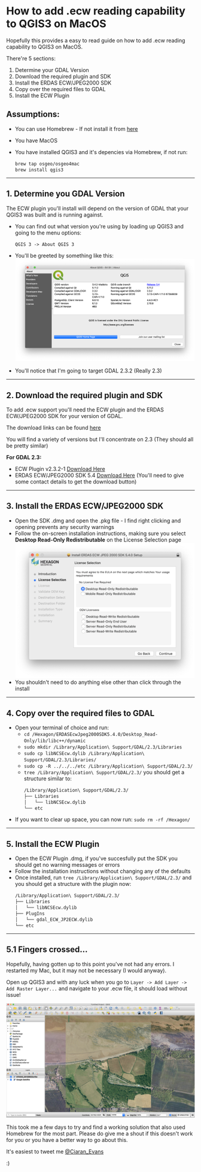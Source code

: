 # How to add .ecw reading capability to QGIS3 on MacOS

Hopefully this provides a easy to read guide on how to add .ecw reading capability to QGIS3 on MacOS. 

There're 5 sections:
1. Determine your GDAL Version
2. Download the required plugin and SDK
3. Install the ERDAS ECW/JPEG2000 SDK
4. Copy over the required files to GDAL
5. Install the ECW Plugin

## Assumptions:
* You can use Homebrew - If not install it from [here](https://brew.sh)
* You have MacOS
* You have installed QGIS3 and it's depencies via Homebrew, if not run:

    ```
    brew tap osgeo/osgeo4mac
    brew install qgis3
    ```
 --- 
## 1. Determine you GDAL Version

The ECW plugin you'll install will depend on the version of GDAL that your QGIS3 was built and is running against.

* You can find out what version you're using by loading up QGIS3 and going to the menu options:

    ```
    QGIS 3 -> About QGIS 3
    ```
* You'll be greeted by something like this:
![QGIS About Page](images/qgis_about.png)
* You'll notice that I'm going to target GDAL 2.3.2 (Really 2.3)
---
## 2. Download the required plugin and SDK

To add .ecw support you'll need the ECW plugin and the ERDAS ECW/JPEG2000 SDK for your version of GDAL.

The download links can be found [here](http://www.kyngchaos.com/software/frameworks/)

You will find a variety of versions but I'll concentrate on 2.3 (They should all be pretty similar)

**For GDAL 2.3:**

* ECW Plugin v2.3.2-1 [Download Here](http://www.kyngchaos.com/files/software/frameworks/GDAL-ECW_Plugin-2.3.2-1.dmg)
* ERDAS ECW/JPEG2000 SDK 5.4 [Download Here](https://download.hexagongeospatial.com/downloads/ecw/erdas-ecw-jp2-sdk-v5-4-macosx) (You'll need to give some contact details to get the download button)
---
## 3. Install the ERDAS ECW/JPEG2000 SDK

* Open the SDK .dmg and open the .pkg file - I find right clicking and opening prevents any security warnings
* Follow the on-screen installation instructions, making sure you select **Desktop Read-Only Redistributable** on the License Selection page
![License Selection Page](images/license_selection.png)
* You shouldn't need to do anything else other than click through the install
---
## 4. Copy over the required files to GDAL

* Open your terminal of choice and run:
    * `cd /Hexagon/ERDASEcwJpeg2000SDK5.4.0/Desktop_Read-Only/lib/libc++/dynamic`
    * `sudo mkdir /Library/Application\ Support/GDAL/2.3/Libraries`
    * `sudo cp libNCSEcw.dylib /Library/Application\ Support/GDAL/2.3/Libraries/`
    * `sudo cp -R ../../../etc /Library/Application\ Support/GDAL/2.3/`
    * `tree /Library/Application\ Support/GDAL/2.3/` you should get a structure similar to:
        ```
        /Library/Application\ Support/GDAL/2.3/
        ├── Libraries
        │   └── libNCSEcw.dylib
        └── etc
        ```
* If you want to clear up space, you can now run:
`sudo rm -rf /Hexagon/`
---
## 5. Install the ECW Plugin

* Open the ECW Plugin .dmg, if you've succesfully put the SDK you should get no warning messages or errors
* Follow the installation instructions without changing any of the defaults
* Once installed, run `tree /Library/Application\ Support/GDAL/2.3/` and you should get a structure with the plugin now:
    ```
    /Library/Application\ Support/GDAL/2.3/
    ├── Libraries
    │   └── libNCSEcw.dylib
    ├── PlugIns
    │   └── gdal_ECW_JP2ECW.dylib
    └── etc
    ```
---
## 5.1 Fingers crossed...
Hopefully, having gotten up to this point you've not had any errors. I restarted my Mac, but it may not be necessary (I would anyway).

Open up QGIS3 and with any luck when you go to `Layer -> Add Layer -> Add Raster Layer...` and navigate to your .ecw file, it should load without issue!

![QGIS With .ecw image](images/qgis_with_ecw.png)

This took me a few days to try and find a working solution that also used Homebrew for the most part. Please do give me a shout if this doesn't work for you or you have a better way to go about this.

It's easiest to tweet me [@Ciaran_Evans](https://twitter.com/Ciaran_Evans)

:) 

